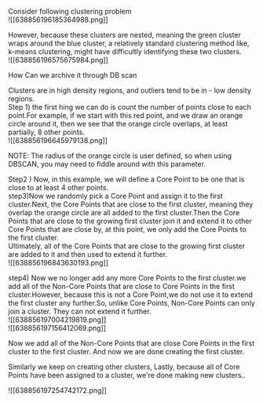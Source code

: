 Consider following clustering problem  
![[638856196185364988.png]]  
  
However, because these clusters are nested, meaning the green cluster wraps around the blue cluster, a relatively standard clustering method like, k-means clustering, might have difficultly identifying these two clusters.  
![[638856196575675984.png]]
  
How Can we archive it through DB scan  
  
Clusters are in high density regions, and outliers tend to be in - low density regions.  
Step 1) the first hing we can do is count the number of points close to each point.For example, if we start with this red point, and we draw an orange circle around it, then we see that the orange circle overlaps, at least partially, 8 other points.  
![[638856196645979138.png]]  
  
  
NOTE: The radius of the orange circle is user defined, so when using DBSCAN, you may need to fiddle around with this parameter.  
  
Step2 ) Now, in this example, we will define a Core Point to be one that is close to at least 4 other points.  
step3)Now we randomly pick a Core Point and assign it to the first cluster.Next, the Core Points that are close to the first cluster, meaning they overlap the orange circle are all added to the first cluster.Then the Core Points that are close to the growing first cluster join it and extend it to other Core Points that are close by, at this point, we only add the Core Points to the first cluster.  
Ultimately, all of the Core Points that are close to the growing first cluster are added to it and then used to extend it further.  
![[638856196843630193.png]]  
  
  
step4) Now we no longer add any more Core Points to the first cluster.we add all of the Non-Core Points that are close to Core Points in the first cluster.However, because this is not a Core Point,we do not use it to extend the first cluster any further.So, unlike Core Points, Non-Core Points can only join a cluster. They can not extend it further.  
![[638856197004219819.png]]  
![[638856197156412069.png]]  
  
  
Now we add all of the Non-Core Points that are close Core Points in the first cluster to the first cluster. And now we are done creating the first cluster.  
  
Similarly we keep on creating other clusters, Lastly, because all of Core Points have been assigned to a cluster, we're done making new clusters..  
  
![[638856197254742172.png]]
